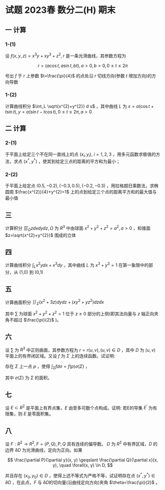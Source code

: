 # 试题 2023春 数分二(H) 期末

## 一 计算

### 1-(1)

设 $f(x, y, z)=x^{3} y+x y^{3}+z^{2}, r$ 是一条光滑曲线，其参数方程为

$$
r=(a \cos t, a \sin t, b t), a>0, b>0,0 \leqslant t \leqslant 2 \pi
$$

号出 $f$ 于 $r$ 上参数 $t=\frac{\pi}{4}$ 的点处沿 $r$ 切线方向(参数 $t$ 增加方向)的方向导数

### 1-(2)

计算曲线积分 $\int_L \sqrt{x^{2}+y^{2}} d s$ ，其中曲线 $L$ 为 $x=a(\cos t+t \sin t), y=a(\sin t-t \cos t), 0 \leqslant t \leqslant 2 \pi, a>0$

## 二 计算

### 2-(1)

于平面上给定三个不在同一直线上的点 $\left(x_{i}, y_{i}\right), ~ i=1,2,3$ ，用多元函数求极值的方法，求点 $\left(x^{*}, y^{*}\right)$ ，使其到给定三点的距离的平方和为最小；

### 2-(2)

于平面上给定点 $(0.5,-0.2),(-0.3,0.5),(-0.2,-0.3)$ ，用拉格朗日乘数法，求椭圆周 $\frac{x^{2}}{4}+y^{2}=1$ 上的点到给定三个点的距离平方和的最大值与最小值

## 三

计算积分 $\iiint_{\Omega} z d x d y d z, \Omega$ 为 $R^{3}$ 中由球面 $x^{2}+y^{2}+z^{2}=a^{2}, a>0$ ，和锥面 $z=\sqrt{x^{2}+y^{2}}$ 围成的立体

## 四

计算曲线积分 $\int_L x^{2} y d x+x^{3} d y$ ，其中曲线 $L$ 为 $x^{3}+y^{3}=1$ 在第一象限中的部分，从 (1,0) 到 (0,1)

## 五

计算曲面积分 $\iint_{\Sigma}\left(x^{2}+3 z\right) d y d z+\left(x y^{2}+y z^{2}\right) d z d x$

其中 $\sum$ 为球面 $x^{2}+y^{2}+z^{2}=1$ 位于 $z \geqslant 0$ 部分的上侧(即其法向量与 $z$ 轴正向夹角不超过 $\frac{\pi}{2}$ )。

## 六

设 $\sum$ 为 $R^{3}$ 中正则曲面，其参数方程为 $r=r(u, v),(u, v) \in D$ ，其中 $D$ 为 $(u, v)$ 平面上的有界闭区域。又设 $f$ 为 $\Sigma$ 上的连续函数。试证明:

存在 $\Sigma$ 上一点 $p$ ，使得 $\int_{\Sigma} f d \sigma =f(p) \sigma (\Sigma)$ ，

其中 $\sigma (\Sigma)$ 为 $\Sigma$ 的面积。

## 七

设 $E \subset R^{2}$ 是平面上有界点集，$E$ 由至多可数个点构成。证明: 若E的导集 $E^{\prime}$ 为有限集，则 $E$ 是零面积集。

## 八

设 $F: R^{2} \rightarrow R^{2}, F=(P, Q), P, Q$ 具有连续的偏导数。 $D$ 为 $R^{2}$ 中有界区域，$D$ 的边界 $\partial D$ 为光滑曲线，定向为正向。如果

$$
\frac{\partial P}{\partial y}(x, y) \geqslant \frac{\partial Q}{\partial x}(x, y), \quad \forall(x, y) \in D,
$$

并且存在 $\left(x_{0}, y_{0}\right) \in D$ ，使得上述不等式为严格不等，试证明存在点 $\left(x^{*}, y^{*}\right) \in \partial D$ ，在此点，$F$ 与 $\partial D$的切向量(沿曲线定向方向)夹角 $\theta<\frac{\pi}{2}$ 。
